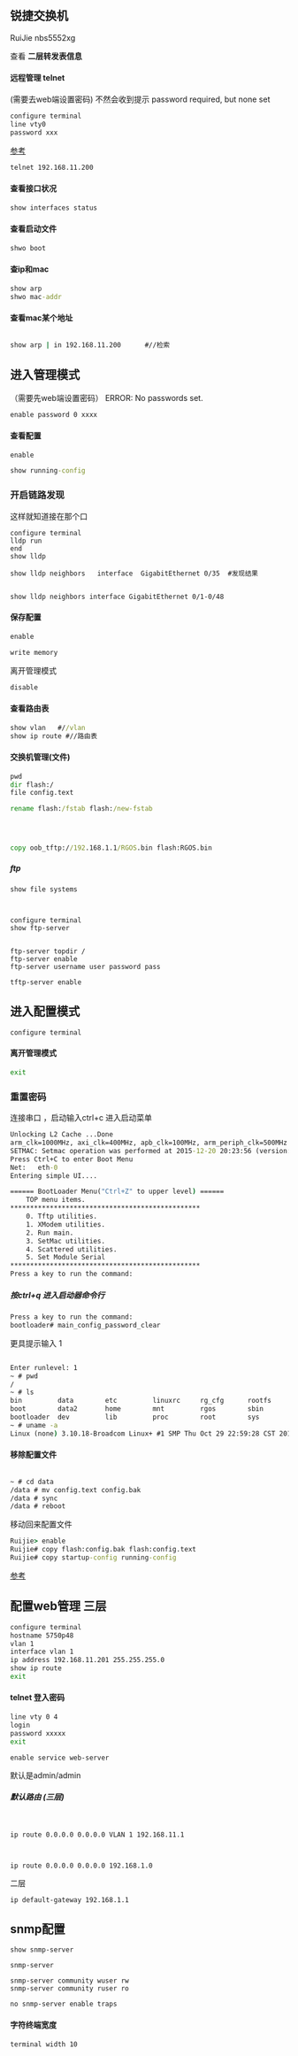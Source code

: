 



## 锐捷交换机  

 RuiJie nbs5552xg

查看 **二层转发表信息** 

#### 远程管理 telnet

(需要去web端设置密码) 不然会收到提示 password required, but none set

```cmd
configure terminal 
line vty0 
password xxx
```

[参考](https://kerwin.gitbook.io/ruijie/jiao-huan-chan-pin/path2/2.-pei-zhi-kou-ling/2.2-pei-zhi-yuan-cheng-deng-lu-kou-ling)

```cmd
telnet 192.168.11.200

```

#### 查看接口状况

```cmd
show interfaces status
```



#### 查看启动文件

```cmd
shwo boot
```



#### 查ip和mac   

```cmd
show arp 
shwo mac-addr
```



#### 查看mac某个地址



```cmd

show arp | in 192.168.11.200      #//检索

```
## 进入管理模式

（需要先web端设置密码） ERROR: No passwords set.

```cmd
enable password 0 xxxx
```
#### 查看配置

```cmd
enable  

show running-config
```

### 开启链路发现

这样就知道接在那个口

```
configure terminal
lldp run
end
show lldp
```

```
show lldp neighbors   interface  GigabitEthernet 0/35  #发现结果


show lldp neighbors interface GigabitEthernet 0/1-0/48
```



#### 保存配置

```cmd
enable  

write memory

```

离开管理模式

```cmd
disable
```



#### 查看路由表

```cmd
show vlan   #//vlan
show ip route #//路由表
```



#### 交换机管理(文件)
```cmd
pwd
dir flash:/
file config.text

rename flash:/fstab flash:/new-fstab




copy oob_tftp://192.168.1.1/RGOS.bin flash:RGOS.bin
```

##### ftp

```
show file systems



configure terminal
show ftp-server


ftp-server topdir /
ftp-server enable
ftp-server username user password pass

tftp-server enable
```



## 进入配置模式

```CMD
configure terminal

```

#### 离开管理模式

```cmd
exit
```





### 重置密码

连接串口 ，启动输入ctrl+c 进入启动菜单

```cmd
Unlocking L2 Cache ...Done
arm_clk=1000MHz, axi_clk=400MHz, apb_clk=100MHz, arm_periph_clk=500MHz
SETMAC: Setmac operation was performed at 2015-12-20 20:23:56 (version: 11.0)
Press Ctrl+C to enter Boot Menu
Net:   eth-0
Entering simple UI....

====== BootLoader Menu("Ctrl+Z" to upper level) ======
    TOP menu items.
************************************************
    0. Tftp utilities.
    1. XModem utilities.
    2. Run main.
    3. SetMac utilities.
    4. Scattered utilities.
    5. Set Module Serial
************************************************
Press a key to run the command:

```
##### 按ctrl+q 进入启动器命令行

```cmd
Press a key to run the command:
bootloader# main_config_password_clear
```

更具提示输入 1

```cmd

Enter runlevel: 1
~ # pwd
/
~ # ls
bin         data        etc         linuxrc     rg_cfg      rootfs      tmp
boot        data2       home        mnt         rgos        sbin        usr
bootloader  dev         lib         proc        root        sys         var
~ # uname -a
Linux (none) 3.10.18-Broadcom Linux+ #1 SMP Thu Oct 29 22:59:28 CST 2015 armv7l GNU/Linux

```

#### 移除配置文件

```cmd

~ # cd data
/data # mv config.text config.bak
/data # sync
/data # reboot

```

移动回来配置文件

```cmd
Ruijie> enable
Ruijie# copy flash:config.bak flash:config.text
Ruijie# copy startup-config running-config


```

[参考](https://www.ruijie.com.cn/fw/wd/88857/)

## 配置web管理 三层

```cmd
configure terminal
hostname 5750p48 
vlan 1
interface vlan 1
ip address 192.168.11.201 255.255.255.0
show ip route
exit


```
#### telnet 登入密码
```cmd
line vty 0 4
login
password xxxxx
exit 

```



```
enable service web-server  

```

默认是admin/admin  

##### 默认路由 (三层)

```


ip route 0.0.0.0 0.0.0.0 VLAN 1 192.168.11.1



ip route 0.0.0.0 0.0.0.0 192.168.1.0
```

二层

```
ip default-gateway 192.168.1.1  
```

## snmp配置

```
show snmp-server

snmp-server

snmp-server community wuser rw 
snmp-server community ruser ro 

no snmp-server enable traps

```



#### 字符终端宽度

```
terminal width 10
```

